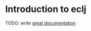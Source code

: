 # Introduction to eclj

TODO: write [great documentation](http://jacobian.org/writing/great-documentation/what-to-write/)
